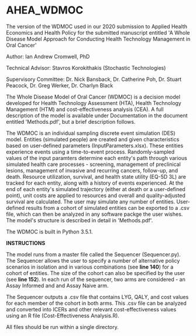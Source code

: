 # AHEA_WDMOC
The version of the WDMOC used in our 2020 submission to Applied Health Economics and Health Policy for the submitted manuscript entitled 'A Whole Disease Model Approach for Conducting Health Technology Management in Oral Cancer'

Author: Ian Andrew Cromwell, PhD

Technical Advisor: Stavros Korokithakis (Stochastic Technologies)

Supervisory Committee: Dr. Nick Bansback, Dr. Catherine Poh, Dr. Stuart Peacock, Dr. Greg Werker, Dr. Charlyn Black

The Whole Disease Model of Oral Cancer (WDMOC) is a decision model developed for Health Technology Assessment (HTA), Health Technology Management (HTM) and cost-effectiveness analysis (CEA). A full description of the model is available under Documentation in the document entitled 'Methods.pdf', but a brief description follows.

The WDMOC is an individual sampling discrete event simulation (DES) model. Entities (simulated people) are created and given characteristics based on user-defined parameters (InputParameters.xlsx). These entities experience events using a time-to-event process. Randomly-sampled values of the input paramters determine each entity's path through various simulated health care processes - screening, management of preclinical lesions, management of invasive and recurring cancers, follow-up, and death. Resource utilization, survival, and health state utility (EQ-5D 3L) are tracked for each entity, along with a history of events experienced. At the end of each entity's simulated trajectory (either at death or a user-defined point), unit costs are applied to resources and overall and quality-adjusted survival are calculated. The user may simulate any number of entities. User-defined results from a cohort of simulated entities can be exported to a .csv file, which can then be analyzed in any software packge the user wishes. The model's structure is described in detail in 'Methods.pdf'.

The WDMOC is built in Python 3.5.1.

**INSTRUCTIONS**

The model runs from a master file called the Sequencer (Sequencer.py). The Sequencer allows the user to specify a number of alternative policy scenarios in isolation and in various combinations (see **line 140**) for a cohort of entities. The size of the cohort can also be specified by the user (see **line 152**). In each run of the sequencer, two arms are considered - an Assay Informed and and Assay Naive arm.

The Sequencer outputs a .csv file that contains LYG, QALY, and cost values for each member of the cohort in both arms. This .csv file can be analyzed and converted into ICERs and other relevant cost-effectiveness values using an R file (Cost-Effectiveness Analysis.R).

All files should be run within a single directory.
